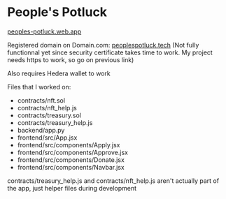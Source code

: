 # People's Potluck

[peoples-potluck.web.app](https://peoples-potluck.web.app/)

Registered domain on Domain.com: [peoplespotluck.tech](https://peoplespotluck.tech/) (Not fully functionnal yet since security certificate takes time to work. My project needs https to work, so go on previous link)

Also requires Hedera wallet to work

Files that I worked on:
- contracts/nft.sol
- contracts/nft_help.js
- contracts/treasury.sol
- contracts/treasury_help.js
- backend/app.py
- frontend/src/App.jsx
- frontend/src/components/Apply.jsx
- frontend/src/components/Approve.jsx
- frontend/src/components/Donate.jsx
- frontend/src/components/Navbar.jsx

contracts/treasury_help.js and contracts/nft_help.js aren't actually part of the app, just helper files during development
